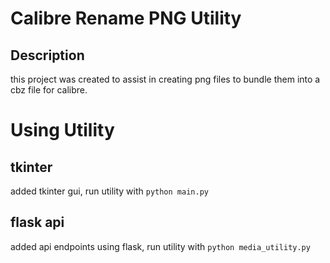 # Calibre Rename PNG Utility

## Description

this project was created to assist in creating png files to bundle them into a cbz file for calibre.

# Using Utility

## tkinter

added tkinter gui, run utility with `python main.py`

## flask api

added api endpoints using flask, run utility with `python media_utility.py`
